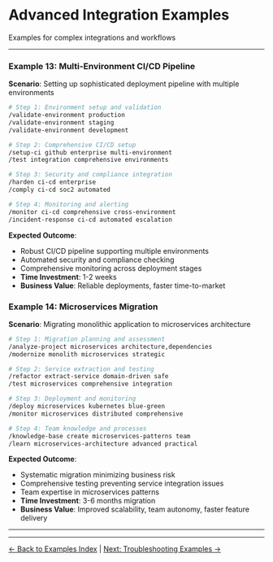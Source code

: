 # Advanced Integration Examples

Examples for complex integrations and workflows

---

### Example 13: Multi-Environment CI/CD Pipeline

**Scenario**: Setting up sophisticated deployment pipeline with multiple environments

```bash
# Step 1: Environment setup and validation
/validate-environment production
/validate-environment staging
/validate-environment development

# Step 2: Comprehensive CI/CD setup
/setup-ci github enterprise multi-environment
/test integration comprehensive environments

# Step 3: Security and compliance integration
/harden ci-cd enterprise
/comply ci-cd soc2 automated

# Step 4: Monitoring and alerting
/monitor ci-cd comprehensive cross-environment
/incident-response ci-cd automated escalation
```

**Expected Outcome**:

- Robust CI/CD pipeline supporting multiple environments
- Automated security and compliance checking
- Comprehensive monitoring across deployment stages
- **Time Investment**: 1-2 weeks
- **Business Value**: Reliable deployments, faster time-to-market

### Example 14: Microservices Migration

**Scenario**: Migrating monolithic application to microservices architecture

```bash
# Step 1: Migration planning and assessment
/analyze-project microservices architecture,dependencies
/modernize monolith microservices strategic

# Step 2: Service extraction and testing
/refactor extract-service domain-driven safe
/test microservices comprehensive integration

# Step 3: Deployment and monitoring
/deploy microservices kubernetes blue-green
/monitor microservices distributed comprehensive

# Step 4: Team knowledge and processes
/knowledge-base create microservices-patterns team
/learn microservices-architecture advanced practical
```

**Expected Outcome**:

- Systematic migration minimizing business risk
- Comprehensive testing preventing service integration issues
- Team expertise in microservices patterns
- **Time Investment**: 3-6 months migration
- **Business Value**: Improved scalability, team autonomy, faster feature delivery

---

---

[← Back to Examples Index](README.md) | [Next: Troubleshooting Examples →](08-troubleshooting.md)
